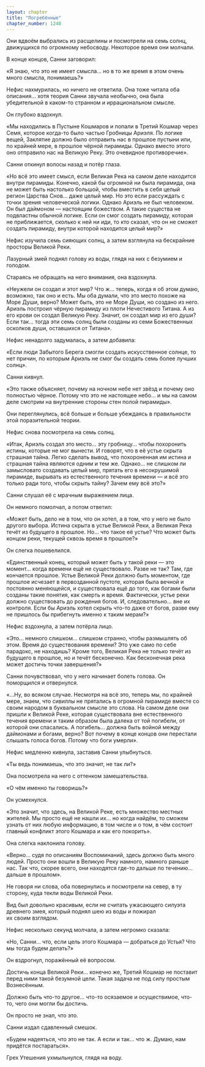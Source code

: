 ```yaml
---
layout: chapter
title: "Погребённые"
chapter_number: 1248
---
```


Они вдвоём выбрались из расщелины и посмотрели на семь солнц, движущихся по огромному небосводу. Некоторое время они молчали.

В конце концов, Санни заговорил:

«Я знаю, что это не имеет смысла... но в то же время в этом очень много смысла, понимаешь?»

Нефис нахмурилась, но ничего не ответила. Она тоже читала оба описания... хотя теория Санни звучала необычно, она была убедительной в каком-то странном и иррациональном смысле.

Он глубоко вздохнул.

«Мы находились в Пустыне Кошмаров и попали в Третий Кошмар через Семя, которое когда-то было частью Гробницы Ариэля. По логике вещей, Заклятие должно было отправить нас в прошлое пустыни или, по крайней мере, в прошлое чёрной пирамиды. Однако вместо этого оно отправило нас на Великую Реку. Это очевидное противоречие».

Санни откинул волосы назад и потёр глаза.

«Но всё это имеет смысл, если Великая Река на самом деле находится внутри пирамиды. Конечно, какой бы огромной ни была пирамида, она не может быть настолько большой, чтобы вместить в себя целый регион Царства Снов... даже целый мир. Но это если рассуждать с точки зрения человеческой логики. Однако Ариэль не был человеком. Он был даймоном — настоящим божеством. А такие существа не подвластны обычной логике. Если он смог создать пирамиду, которая не приближается, сколько к ней ни иди, то кто сказал, что он не сможет создать пирамиду, внутри которой находится целый мир?»

Нефис изучила семь сияющих солнц, а затем взглянула на бескрайние просторы Великой Реки.

Лазурный змей поднял голову из воды, глядя на них с безумием и голодом.

Стараясь не обращать на него внимания, она вздохнула.

«Неужели он создал и этот мир? Что ж... теперь, когда я об этом думаю, возможно, так оно и есть. Мы оба думали, что это место похоже на Море Души, верно? Может быть, это не Море Души, но создано из него. Ариэль построил чёрную пирамиду из плоти Нечестивого Титана. А из его крови он создал Великую Реку. Значит, он создал мир из его души? Если так... тогда эти семь солнц были созданы из семи Божественных осколков души, оставшихся от Титана».

Нефис ненадолго задумалась, а затем добавила:

«Если люди Забытого Берега смогли создать искусственное солнце, то нет причин, по которым Ариэль не смог бы создать семь более лучших солнц».

Санни кивнул.

«Это также объясняет, почему на ночном небе нет звёзд и почему оно полностью чёрное. Потому что это не настоящее небо... и мы на самом деле смотрим на внутренние стороны стен полой пирамиды».

Они переглянулись, всё больше и больше убеждаясь в правильности этой поразительной теории.

Нефис снова посмотрела на семь солнц.

«Итак, Ариэль создал это место... эту гробницу... чтобы похоронить истины, которые не мог вынести. И говорят, что в её устье скрыта страшная тайна. Легко сделать вывод, что похороненная им истина и страшная тайна являются одним и тем же. Однако... не слишком ли замысловато создавать целый мир, прятать его в несокрушимой пирамиде, вырывать из естественного течения времени — и всё это только ради того, чтобы скрыть тайну? Зачем ему всё это?»

Санни слушал её с мрачным выражением лица.

Он немного помолчал, а потом ответил:

«Может быть, дело не в том, что он хотел, а в том, что у него не было другого выбора. Истина скрыта в устье Великой Реки, а Великая Река течёт из будущего в прошлое. Но... что такое её устье? Что может быть концом реки, текущей сквозь время в прошлое?»

Он слегка пошевелился.

«Единственный конец, который может быть у такой реки — это момент... когда времени ещё не существовало. Разве не так? Там, где кончается прошлое. Устье Великой Реки должно быть моментом, где прошлое исчезает в первозданной пустоте, которая была вечной и постоянно меняющейся, и существовала ещё до того, как богами были созданы такие понятия, как смерть и время. Фактически, устье реки должно существовать до рождения богов. И, следовательно... вне их контроля. Если бы Ариэль хотел скрыть что-то даже от богов, разве ему не пришлось бы прибегнуть именно к таким мерам?»

Нефис вздохнула, а затем потёрла лицо.

«Это... немного слишком... слишком странно, чтобы размышлять об этом. Время до существования времени? Это уже само по себе парадокс, не находишь? Кроме того, Великая Река не только течёт из будущего в прошлое, но и течёт бесконечно. Как бесконечная река может достичь точки завершения?»

Санни почувствовал, что у него начинает болеть голова. Он поморщился и отвернулся.

«...Ну, во всяком случае. Несмотря на всё это, теперь мы, по крайней мере, знаем, что сивиллы не прятались в огромной пирамиде вместе со своим народом в буквальном смысле это слова. На самом деле они пришли к Великой Реке, которая существовала вне естественного течения времени и таким образом была далека от той погибели, от которой они спасались. А погибель... должна быть войной между даймонами и богами, верно? Вот почему в конце концов они перестали слышать голоса богов. Потому что боги умерли».

Нефис медленно кивнула, заставив Санни улыбнуться.

«Ты ведь понимаешь, что это значит, не так ли?»

Она посмотрела на него с оттенком замешательства.

«О чём именно ты говоришь?»

Он усмехнулся.

«Это значит, что здесь, на Великой Реке, есть множество местных жителей. Мы просто ещё не нашли их... но когда найдём, то сможем узнать от них любую информацию, в том числе и о том, в чём состоит главный конфликт этого Кошмара и как его покорить».

Она слегка наклонила голову.

«Верно... судя по описаниям Воспоминаний, здесь должно быть много людей. Просто они вошли в Великую Реку намного, намного раньше нас. Так что, скорее всего, они находятся где-то дальше по течению... дальше в прошлом».

Не говоря ни слова, оба повернулись и посмотрели на север, в ту сторону, куда текли воды Великой Реки.

Вид был довольно красивым, если не считать ужасающего силуэта древнего змея, который поднял шею из воды и пожирал их своим взглядом.

Нефис несколько секунд молчала, а затем негромко сказала:

«Но, Санни... что, если цель этого Кошмара — добраться до Устья? Что мы тогда будем делать?»

Он вздрогнул, поражённый её вопросом.

Достичь конца Великой Реки... конечно же, Третий Кошмар не поставит перед ними такой безумной цели. Такая задача не под силу простым Вознесённым.

Должно быть что-то другое... что-то осязаемое и осуществимое, что-то, чего они могли бы достичь.

Он просто не знал, что это.

Санни издал сдавленный смешок.

«Будем надеяться, что это не так. А если и так... что ж. Думаю, нам придётся постараться».

Грех Утешения ухмыльнулся, глядя на воду.